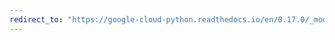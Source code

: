 ```yaml
---
redirect_to: "https://google-cloud-python.readthedocs.io/en/0.17.0/_modules/gcloud/bigtable/instance.html"
---
```

